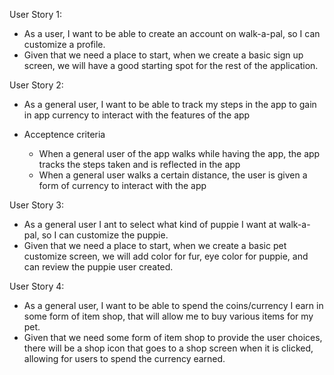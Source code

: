 User Story 1:
- As a user, I want to be able to create an account on walk-a-pal, so I can customize a profile.
- Given that we need a place to start, when we create a basic sign up screen, we will have a good starting spot for the rest of the application.

User Story 2:
- As a general user, I want to be able to track my steps in the app to gain in app currency to interact with the features of the app
  
- Acceptence criteria
  - When a general user of the app walks while having the app, the app tracks the steps taken and is reflected in the app
  - When a general user walks a certain distance, the user is given a form of currency to interact with the app

User Story 3:
- As a general user I ant to select what kind of puppie I want at walk-a-pal, so I can customize the puppie.
- Given that we need a place to start, when we create a basic pet customize screen, we will add color for fur, eye color for puppie, and can review the puppie user created.

User Story 4: 
- As a general user, I want to be able to spend the coins/currency I earn in some form of item shop, that will allow me to buy various items for my pet.
- Given that we need some form of item shop to provide the user choices, there will be a shop icon that goes to a shop screen when it is clicked, allowing for users to spend the currency earned. 
